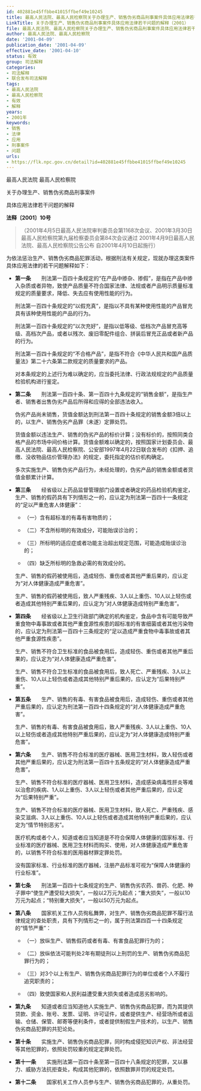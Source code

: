 ```yaml
---
id: 402881e45ffbbe41015ffbef49e10245
title: 最高人民法院、最高人民检察院关于办理生产、销售伪劣商品刑事案件具体应用法律若干问题的解释
LinkTitle: 关于办理生产、销售伪劣商品刑事案件具体应用法律若干问题的解释（2001）
file: 最高人民法院、最高人民检察院关于办理生产、销售伪劣商品刑事案件具体应用法律若干问题的解释_20010409_402881e45ffbbe41015ffbef49e10245.docx
author: 最高人民法院、最高人民检察院
date: '2001-04-09'
publication_date: '2001-04-09'
effective_date: '2001-04-10'
status: 有效
group: 司法解释
categories:
- 司法解释
- 联合发布司法解释
tags:
- 最高人民法院
- 最高人民检察院
- 有效
- 解释
years:
- 2001年
keywords:
- 销售
- 法律
- 应用
- 刑事案件
- 问题
urls:
- https://flk.npc.gov.cn/detail?id=402881e45ffbbe41015ffbef49e10245
---
```


最高人民法院 最高人民检察院

关于办理生产、销售伪劣商品刑事案件

具体应用法律若干问题的解释

**法释〔2001〕10号**

> （2001年4月5日最高人民法院审判委员会第1168次会议、2001年3月30日最高人民检察院第九届检察委员会第84次会议通过 2001年4月9日最高人民法院、最高人民检察院公告公布 自2001年4月10日起施行）

为依法惩治生产、销售伪劣商品犯罪活动，根据刑法有关规定，现就办理这类案件具体应用法律的若干问题解释如下：

- **第一条**　　刑法第一百四十条规定的“在产品中掺杂、掺假”，是指在产品中掺入杂质或者异物，致使产品质量不符合国家法律、法规或者产品明示质量标准规定的质量要求，降低、失去应有使用性能的行为。

  刑法第一百四十条规定的“以假充真”，是指以不具有某种使用性能的产品冒充具有该种使用性能的产品的行为。

  刑法第一百四十条规定的“以次充好”，是指以低等级、低档次产品冒充高等级、高档次产品，或者以残次、废旧零配件组合、拼装后冒充正品或者新产品的行为。

  刑法第一百四十条规定的“不合格产品”，是指不符合《中华人民共和国产品质量法》第二十六条第二款规定的质量要求的产品。

  对本条规定的上述行为难以确定的，应当委托法律、行政法规规定的产品质量检验机构进行鉴定。

- **第二条**　　刑法第一百四十条、第一百四十九条规定的“销售金额”，是指生产者、销售者出售伪劣产品后所得和应得的全部违法收入。

  伪劣产品尚未销售，货值金额达到刑法第一百四十条规定的销售金额3倍以上的，以生产、销售伪劣产品罪（未遂）定罪处罚。

  货值金额以违法生产、销售的伪劣产品的标价计算；没有标价的，按照同类合格产品的市场中间价格计算。货值金额难以确定的，按照国家计划委员会、最高人民法院、最高人民检察院、公安部1997年4月22日联合发布的《扣押、追缴、没收物品估价管理办法》的规定，委托指定的估价机构确定。

  多次实施生产、销售伪劣产品行为，未经处理的，伪劣产品的销售金额或者货值金额累计计算。

- **第三条**　　经省级以上药品监督管理部门设置或者确定的药品检验机构鉴定，生产、销售的假药具有下列情形之一的，应认定为刑法第一百四十一条规定的“足以严重危害人体健康”：

  - （一）含有超标准的有毒有害物质的；

  - （二）不含所标明的有效成分，可能贻误诊治的；

  - （三）所标明的适应症或者功能主治超出规定范围，可能造成贻误诊治的；

  - （四）缺乏所标明的急救必需的有效成分的。

  生产、销售的假药被使用后，造成轻伤、重伤或者其他严重后果的，应认定为“对人体健康造成严重危害”。

  生产、销售的假药被使用后，致人严重残疾、3人以上重伤、10人以上轻伤或者造成其他特别严重后果的，应认定为“对人体健康造成特别严重危害”。

- **第四条**　　经省级以上卫生行政部门确定的机构鉴定，食品中含有可能导致严重食物中毒事故或者其他严重食源性疾患的超标准的有害细菌或者其他污染物的，应认定为刑法第一百四十三条规定的“足以造成严重食物中毒事故或者其他严重食源性疾患”。

  生产、销售不符合卫生标准的食品被食用后，造成轻伤、重伤或者其他严重后果的，应认定为“对人体健康造成严重危害”。

  生产、销售不符合卫生标准的食品被食用后，致人死亡、严重残疾、3人以上重伤、10人以上轻伤或者造成其他特别严重后果的，应认定为“后果特别严重”。

- **第五条**　　生产、销售的有毒、有害食品被食用后，造成轻伤、重伤或者其他严重后果的，应认定为刑法第一百四十四条规定的“对人体健康造成严重危害”。

  生产、销售的有毒、有害食品被食用后，致人严重残疾、3人以上重伤、10人以上轻伤或者造成其他特别严重后果的，应认定为“对人体健康造成特别严重危害”。

- **第六条**　　生产、销售不符合标准的医疗器械、医用卫生材料，致人轻伤或者其他严重后果的，应认定为刑法第一百四十五条规定的“对人体健康造成严重危害”。

  生产、销售不符合标准的医疗器械、医用卫生材料，造成感染病毒性肝炎等难以治愈的疾病、1人以上重伤、3人以上轻伤或者其他严重后果的，应认定为“后果特别严重”。

  生产、销售不符合标准的医疗器械、医用卫生材料，致人死亡、严重残疾、感染艾滋病、3人以上重伤、10人以上轻伤或者造成其他特别严重后果的，应认定为“情节特别恶劣”。

  医疗机构或者个人，知道或者应当知道是不符合保障人体健康的国家标准、行业标准的医疗器械、医用卫生材料而购买、使用，对人体健康造成严重危害的，以销售不符合标准的医用器材罪定罪处罚。

  没有国家标准、行业标准的医疗器械，注册产品标准可视为“保障人体健康的行业标准”。

- **第七条**　　刑法第一百四十七条规定的生产、销售伪劣农药、兽药、化肥、种子罪中“使生产遭受较大损失”，一般以2万元为起点；“重大损失”，一般以10万元为起点；“特别重大损失”，一般以50万元为起点。

- **第八条**　　国家机关工作人员徇私舞弊，对生产、销售伪劣商品犯罪不履行法律规定的查处职责，具有下列情形之一的，属于刑法第四百一十四条规定的“情节严重”：

  - （一）放纵生产、销售假药或者有毒、有害食品犯罪行为的；

  - （二）放纵依法可能判处2年有期徒刑以上刑罚的生产、销售伪劣商品犯罪行为的；

  - （三）对3个以上有生产、销售伪劣商品犯罪行为的单位或者个人不履行追究职责的；

  - （四）致使国家和人民利益遭受重大损失或者造成恶劣影响的。

- **第九条**　　知道或者应当知道他人实施生产、销售伪劣商品犯罪，而为其提供贷款、资金、账号、发票、证明、许可证件，或者提供生产、经营场所或者运输、仓储、保管、邮寄等便利条件，或者提供制假生产技术的，以生产、销售伪劣商品犯罪的共犯论处。

- **第十条**　　实施生产、销售伪劣商品犯罪，同时构成侵犯知识产权、非法经营等其他犯罪的，依照处罚较重的规定定罪处罚。

- **第十一条**　　实施刑法第一百四十条至第一百四十八条规定的犯罪，又以暴力、威胁方法抗拒查处，构成其他犯罪的，依照数罪并罚的规定处罚。

- **第十二条**　　国家机关工作人员参与生产、销售伪劣商品犯罪的，从重处罚。

